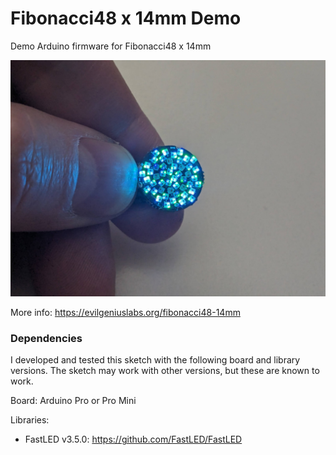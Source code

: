 # Fibonacci48 x 14mm Demo

Demo Arduino firmware for Fibonacci48 x 14mm

![Fibonacci48 x 14mm](f48x14mm.png)

More info: https://evilgeniuslabs.org/fibonacci48-14mm

### Dependencies

I developed and tested this sketch with the following board and library versions. The sketch may work with other versions, but these are known to work.

Board: Arduino Pro or Pro Mini

Libraries:
* FastLED v3.5.0: https://github.com/FastLED/FastLED